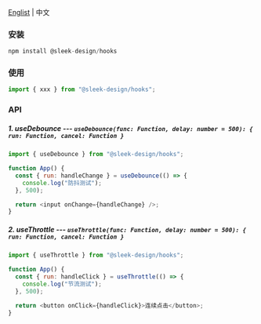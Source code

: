 <a href="https://github.com/chutao-zhang/sleek-design-hooks/tree/master#readme" target="_blank">Englist</a> | 中文

### 安装

```js
npm install @sleek-design/hooks
```

### 使用

```js
import { xxx } from "@sleek-design/hooks";
```

### API

##### 1. useDebounce --- `useDebounce(func: Function, delay: number = 500): { run: Function, cancel: Function }`

```js
import { useDebounce } from "@sleek-design/hooks";

function App() {
  const { run: handleChange } = useDebounce(() => {
    console.log("防抖测试");
  }, 500);

  return <input onChange={handleChange} />;
}
```

##### 2. useThrottle --- `useThrottle(func: Function, delay: number = 500): { run: Function, cancel: Function }`

```js
import { useThrottle } from "@sleek-design/hooks";

function App() {
  const { run: handleClick } = useThrottle(() => {
    console.log("节流测试");
  }, 500);

  return <button onClick={handleClick}>连续点击</button>;
}
```
